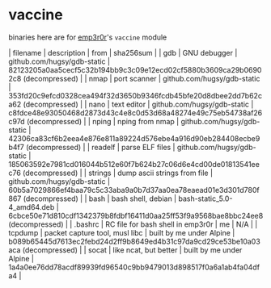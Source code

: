 # vaccine

binaries here are for [emp3r0r](https://github.com/jm33-m0/emp3r0r)'s `vaccine` module

| filename | description                       | from                        | sha256sum                                                                       |
| gdb      | GNU debugger                      | github.com/hugsy/gdb-static | 82123205a0aa5cecf5c32b194bb9c3c09e12ecd02cf5880b3609ca29b06902c8 (decompressed) |
| nmap     | port scanner                      | github.com/hugsy/gdb-static | 353fd20c9efcd0328cea494f32d3650b9346fcdb45bfe20d8dbee2dd7b62ca62 (decompressed) |
| nano     | text editor                       | github.com/hugsy/gdb-static | c8fdce48e93050468d2873d43c4e8c0d53d68a48274e49c75eb54738af26c97d (decompressed) |
| nping    | nping from nmap                   | github.com/hugsy/gdb-static | 42306ca83cf6b2eea4e876e811a89224d576ebe4a916d90eb284408ecbe9b4f7 (decompressed) |
| readelf  | parse ELF files                   | github.com/hugsy/gdb-static | 185063592e7981cd016044b512e60f7b624b27c06d6e4cd00de01813541eec76 (decompressed) |
| strings  | dump ascii strings from file      | github.com/hugsy/gdb-static | 60b5a7029866ef4baa79c5c33aba9a0b7d37aa0ea78eaead01e3d301d780f867 (decompressed) |
| bash     | bash shell, debian                | bash-static_5.0-4_amd64.deb | 6cbce50e71d810cdf1342379b8fdbf16411d0aa25ff53f9a9568bae8bbc24ee8 (decompressed) |
| .bashrc  | RC file for bash shell in emp3r0r | me                          | N/A                                                                             |
| tcpdump  | packet capture tool, musl libc    | built by me under Alpine    | b089b65445d7613ec2febd24d2ff9b8649ed4b31c97da9cd29ce53be10a03aca (decompressed) |
| socat    | like ncat, but better             | built by me under Alpine    | 1a4a0ee76dd78acdf89939fd96540c9bb9479013d898517f0a6a1ab4fa04dfa4                |
